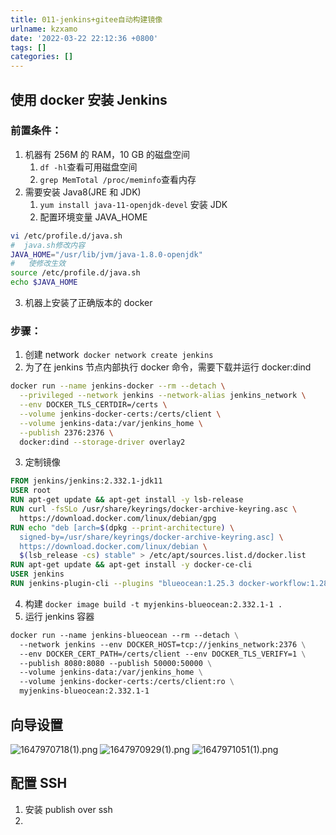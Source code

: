 ```yaml
---
title: 011-jenkins+gitee自动构建镜像
urlname: kzxamo
date: '2022-03-22 22:12:36 +0800'
tags: []
categories: []
---
```


## 使用 docker 安装 Jenkins

### 前置条件：

1. 机器有 256M 的 RAM，10 GB 的磁盘空间
   1. `df -hl`查看可用磁盘空间
   1. `grep MemTotal /proc/meminfo`查看内存
2. 需要安装 Java8(JRE 和 JDK)
   1. `yum install java-11-openjdk-devel` 安装 JDK
   1. 配置环境变量 JAVA_HOME

```bash
vi /etc/profile.d/java.sh
#  java.sh修改内容
JAVA_HOME="/usr/lib/jvm/java-1.8.0-openjdk"
#	使修改生效
source /etc/profile.d/java.sh
echo $JAVA_HOME
```

3. 机器上安装了正确版本的 docker

### 步骤：

1. 创建 network` docker network create jenkins`
1. 为了在 jenkins 节点内部执行 docker 命令，需要下载并运行 docker:dind

```bash
docker run --name jenkins-docker --rm --detach \
  --privileged --network jenkins --network-alias jenkins_network \
  --env DOCKER_TLS_CERTDIR=/certs \
  --volume jenkins-docker-certs:/certs/client \
  --volume jenkins-data:/var/jenkins_home \
  --publish 2376:2376 \
  docker:dind --storage-driver overlay2
```

3. 定制镜像

```dockerfile
FROM jenkins/jenkins:2.332.1-jdk11
USER root
RUN apt-get update && apt-get install -y lsb-release
RUN curl -fsSLo /usr/share/keyrings/docker-archive-keyring.asc \
  https://download.docker.com/linux/debian/gpg
RUN echo "deb [arch=$(dpkg --print-architecture) \
  signed-by=/usr/share/keyrings/docker-archive-keyring.asc] \
  https://download.docker.com/linux/debian \
  $(lsb_release -cs) stable" > /etc/apt/sources.list.d/docker.list
RUN apt-get update && apt-get install -y docker-ce-cli
USER jenkins
RUN jenkins-plugin-cli --plugins "blueocean:1.25.3 docker-workflow:1.28"
```

4. 构建 `docker image build -t myjenkins-blueocean:2.332.1-1 .`
5. 运行 jenkins 容器

```dockerfile
docker run --name jenkins-blueocean --rm --detach \
  --network jenkins --env DOCKER_HOST=tcp://jenkins_network:2376 \
  --env DOCKER_CERT_PATH=/certs/client --env DOCKER_TLS_VERIFY=1 \
  --publish 8080:8080 --publish 50000:50000 \
  --volume jenkins-data:/var/jenkins_home \
  --volume jenkins-docker-certs:/certs/client:ro \
  myjenkins-blueocean:2.332.1-1
```

## 向导设置

![1647970718(1).png](https://cdn.nlark.com/yuque/0/2022/png/115484/1647970722976-f84f5ee6-1e6d-4fc8-97e8-d64dd66d1790.png#clientId=u4b6560ae-43bc-4&crop=0&crop=0&crop=1&crop=1&from=paste&height=566&id=u1e74e495&margin=%5Bobject%20Object%5D&name=1647970718%281%29.png&originHeight=849&originWidth=1591&originalType=binary∶=1&rotation=0&showTitle=true&size=151891&status=done&style=none&taskId=u1e331b32-804b-46de-a632-583f87e01a2&title=%E8%A7%A3%E9%94%81%E9%A1%B5%E9%9D%A2&width=1060.6666666666667 "解锁页面")
![1647970929(1).png](https://cdn.nlark.com/yuque/0/2022/png/115484/1647970932921-a607fffc-3298-416f-95cb-8ce6115dbf1e.png#clientId=u4b6560ae-43bc-4&crop=0&crop=0&crop=1&crop=1&from=paste&height=538&id=u8c4019ad&margin=%5Bobject%20Object%5D&name=1647970929%281%29.png&originHeight=807&originWidth=1533&originalType=binary∶=1&rotation=0&showTitle=true&size=47102&status=done&style=none&taskId=u277777b2-ffb6-4573-9812-e802cb03fe5&title=%E5%88%9B%E5%BB%BA%E7%AC%AC%E4%B8%80%E4%B8%AA%E7%AE%A1%E7%90%86%E5%91%98%E7%94%A8%E6%88%B7&width=1022 "创建第一个管理员用户")
![1647971051(1).png](https://cdn.nlark.com/yuque/0/2022/png/115484/1647971059075-f1fb2f67-a1c9-475d-a4ee-671b042346dd.png#clientId=u4b6560ae-43bc-4&crop=0&crop=0&crop=1&crop=1&from=paste&height=608&id=u216c40ac&margin=%5Bobject%20Object%5D&name=1647971051%281%29.png&originHeight=912&originWidth=1886&originalType=binary∶=1&rotation=0&showTitle=true&size=127563&status=done&style=none&taskId=u9367062c-54f8-4bcb-8e28-dbc31463597&title=%E6%88%90%E5%8A%9F%E6%88%AA%E5%9B%BE&width=1257.3333333333333 "成功截图")

## 配置 SSH

1. 安装 publish over ssh
1.
